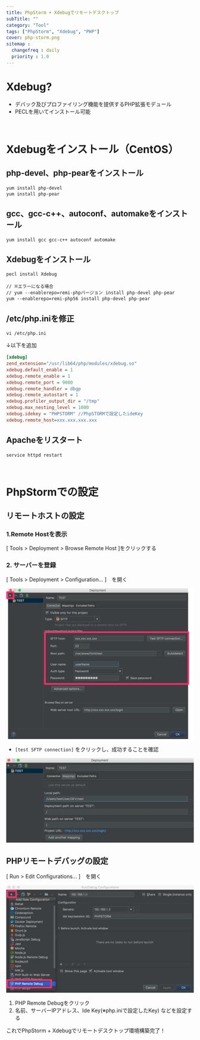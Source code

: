 ```yaml
---
title: PhpStorm + Xdebugでリモートデスクトップ
subTitle: ""
category: "Tool"
tags: ["PhpStorm", "Xdebug", "PHP"]
cover: php-storm.png
sitemap :
  changefreq : daily
  priority : 1.0
---
```


# Xdebug?

* デバック及びプロファイリング機能を提供するPHP拡張モデュール
* PECLを用いてインストール可能

<br>

# Xdebugをインストール（CentOS）

## php-devel、php-pearをインストール

```command
yum install php-devel
yum install php-pear
```

## gcc、gcc-c++、autoconf、automakeをインストール

```command
yum install gcc gcc-c++ autoconf automake
```

## Xdebugをインストール

```command
pecl install Xdebug

// ※エラーになる場合
// yum --enablerepo=remi-phpバージョン install php-devel php-pear
yum --enablerepo=remi-php56 install php-devel php-pear
```

## /etc/php.iniを修正

```command
vi /etc/php.ini
```

↓以下を追加

```json:title=/etc/php.ini
[xdebug]  
zend_extension="/usr/lib64/php/modules/xdebug.so"  
xdebug.default_enable = 1  
xdebug.remote_enable = 1  
xdebug.remote_port = 9000  
xdebug.remote_handler = dbgp  
xdebug.remote_autostart = 1  
xdebug.profiler_output_dir = "/tmp"  
xdebug.max_nesting_level = 1000  
xdebug.idekey = "PHPSTORM" //PhpSTORMで設定したideKey  
xdebug.remote_host=xxx.xxx.xxx.xxx  
```

## Apacheをリスタート

```command
service httpd restart
```

<br>

# PhpStormでの設定

## リモートホストの設定

### 1.Remote Hostを表示

[ Tools > Deployment > Browse Remote Host ]をクリックする

### 2. サーバーを登録

[ Tools > Deployment > Configuration... ]　を開く

![](./phpstorm-setting-1.png)

* `[test SFTP connection]` をクリックし、成功することを確認

![](./phpstorm-setting-2.png)

## PHPリモートデバッグの設定

[ Run > Edit Configurations... ]　を開く

![](./phpstorm-setting-3.png)

1. PHP Remote Debugをクリック
2. 名前、サーバーIPアドレス、Ide Key(※php.iniで設定したKey)
などを設定する

これでPhpStorm + Xdebugでリモートデスクトップ環境構築完了！
